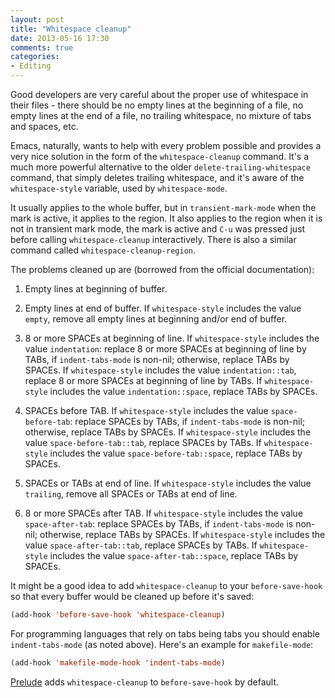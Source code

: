 ```yaml
---
layout: post
title: "Whitespace cleanup"
date: 2013-05-16 17:30
comments: true
categories:
- Editing
---
```


Good developers are very careful about the proper use of
whitespace in their files - there should be no empty lines at the
beginning of a file, no empty lines at the end of a file, no trailing
whitespace, no mixture of tabs and spaces, etc.

Emacs, naturally, wants to help with every problem possible and
provides a very nice solution in the form of the `whitespace-cleanup`
command. It's a much more powerful alternative to the older
`delete-trailing-whitespace` command, that simply deletes trailing
whitespace, and it's aware of the `whitespace-style` variable, used by `whitespace-mode`.

It usually applies to the whole buffer, but in `transient-mark-mode`
when the mark is active, it applies to the region.  It also
applies to the region when it is not in transient mark mode, the
mark is active and `C-u` was pressed just before
calling `whitespace-cleanup` interactively. There is also a similar
command called `whitespace-cleanup-region`.

The problems cleaned up are (borrowed from the official documentation):

1. Empty lines at beginning of buffer.

2. Empty lines at end of buffer.
   If `whitespace-style` includes the value `empty`, remove all
   empty lines at beginning and/or end of buffer.

3. 8 or more SPACEs at beginning of line.
   If `whitespace-style` includes the value `indentation`:
   replace 8 or more SPACEs at beginning of line by TABs, if
   `indent-tabs-mode` is non-nil; otherwise, replace TABs by
   SPACEs.
   If `whitespace-style` includes the value `indentation::tab`,
   replace 8 or more SPACEs at beginning of line by TABs.
   If `whitespace-style` includes the value `indentation::space`,
   replace TABs by SPACEs.

4. SPACEs before TAB.
   If `whitespace-style` includes the value `space-before-tab`:
   replace SPACEs by TABs, if `indent-tabs-mode` is non-nil;
   otherwise, replace TABs by SPACEs.
   If `whitespace-style` includes the value
   `space-before-tab::tab`, replace SPACEs by TABs.
   If `whitespace-style` includes the value
   `space-before-tab::space`, replace TABs by SPACEs.

5. SPACEs or TABs at end of line.
   If `whitespace-style` includes the value `trailing`, remove
   all SPACEs or TABs at end of line.

6. 8 or more SPACEs after TAB.
   If `whitespace-style` includes the value `space-after-tab`:
   replace SPACEs by TABs, if `indent-tabs-mode` is non-nil;
   otherwise, replace TABs by SPACEs.
   If `whitespace-style` includes the value
   `space-after-tab::tab`, replace SPACEs by TABs.
   If `whitespace-style` includes the value
   `space-after-tab::space`, replace TABs by SPACEs.

It might be a good idea to add `whitespace-cleanup` to your
`before-save-hook` so that every buffer would be cleaned up before it's saved:

``` cl
(add-hook 'before-save-hook 'whitespace-cleanup)
```

For programming languages that rely on tabs being tabs you should
enable `indent-tabs-mode` (as noted above). Here's an example for
`makefile-mode`:

``` cl
(add-hook 'makefile-mode-hook 'indent-tabs-mode)
```

[Prelude](https://github.com/bbatsov/prelude) adds
`whitespace-cleanup` to `before-save-hook` by default.
